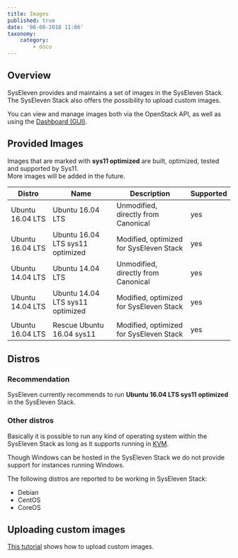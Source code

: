 ```yaml
---
title: Images
published: true
date: '08-08-2018 11:06'
taxonomy:
    category:
        - docu
---
```


## Overview

SysEleven provides and maintains a set of images in the SysEleven Stack.  
The SysEleven Stack also offers the possibility to upload custom images.

You can view and manage images both via the OpenStack API, as well as using the [Dashboard (GUI)](https://dashboard.cloud.syseleven.net).

## Provided Images

Images that are marked with **sys11 optimized** are built, optimized, tested and supported by Sys11.  
More images will be added in the future.

Distro           | Name                             | Description                             | Supported |
-----------------|----------------------------------|-----------------------------------------|-----------|
Ubuntu 16.04 LTS | Ubuntu 16.04 LTS                 | Unmodified, directly from Canonical     | yes       |
Ubuntu 16.04 LTS | Ubuntu 16.04 LTS sys11 optimized | Modified, optimized for SysEleven Stack | yes       |
Ubuntu 14.04 LTS | Ubuntu 14.04 LTS                 | Unmodified, directly from Canonical     | yes       |
Ubuntu 14.04 LTS | Ubuntu 14.04 LTS sys11 optimized | Modified, optimized for SysEleven Stack | yes       |
                 |                                  |                                         |           |
Ubuntu 16.04 LTS | Rescue Ubuntu 16.04 sys11        | Modified, optimized for SysEleven Stack | yes       |


## Distros

### Recommendation

SysEleven currently recommends to run **Ubuntu 16.04 LTS sys11 optimized** in the SysEleven Stack.

### Other distros

Basically it is possible to run any kind of operating system within the SysEleven Stack as long as it supports running in [KVM](https://www.linux-kvm.org/page/Main_Page).

Though Windows can be hosted in the SysEleven Stack we do not provide support for instances running Windows.

The following distros are reported to be working in SysEleven Stack:

* Debian
* CentOS
* CoreOS

## Uploading custom images

[This tutorial](../../03.Tutorials/10.upload-custom-images/default.en.md) shows how to upload custom images.